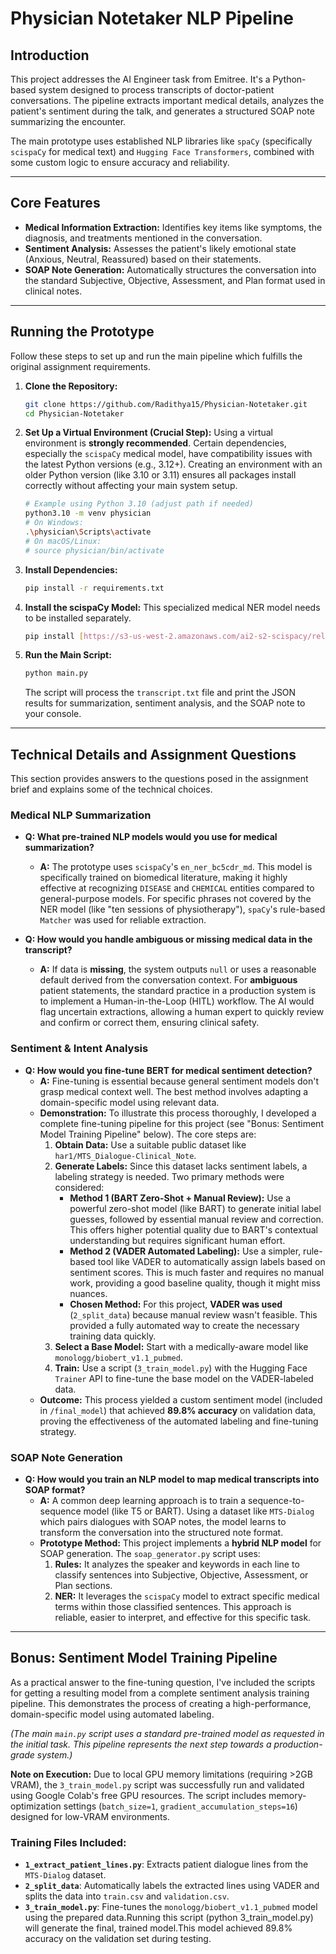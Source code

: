 # Physician Notetaker NLP Pipeline

## Introduction

This project addresses the AI Engineer task from Emitree. It's a Python-based system designed to process transcripts of doctor-patient conversations. The pipeline extracts important medical details, analyzes the patient's sentiment during the talk, and generates a structured SOAP note summarizing the encounter.

The main prototype uses established NLP libraries like `spaCy` (specifically `scispaCy` for medical text) and `Hugging Face Transformers`, combined with some custom logic to ensure accuracy and reliability.

---

## Core Features

* **Medical Information Extraction:** Identifies key items like symptoms, the diagnosis, and treatments mentioned in the conversation.
* **Sentiment Analysis:** Assesses the patient's likely emotional state (Anxious, Neutral, Reassured) based on their statements.
* **SOAP Note Generation:** Automatically structures the conversation into the standard Subjective, Objective, Assessment, and Plan format used in clinical notes.

---

## Running the Prototype

Follow these steps to set up and run the main pipeline which fulfills the original assignment requirements.

1.  **Clone the Repository:**
    ```bash
    git clone https://github.com/Radithya15/Physician-Notetaker.git
    cd Physician-Notetaker
    ```

2.  **Set Up a Virtual Environment (Crucial Step):**
    Using a virtual environment is **strongly recommended**. Certain dependencies, especially the `scispaCy` medical model, have compatibility issues with the latest Python versions (e.g., 3.12+).
    Creating an environment with an older Python version (like 3.10 or 3.11) ensures all packages install correctly without affecting your main system setup.

    ```bash
    # Example using Python 3.10 (adjust path if needed)
    python3.10 -m venv physician
    # On Windows:
    .\physician\Scripts\activate
    # On macOS/Linux:
    # source physician/bin/activate
    ```

3.  **Install Dependencies:**
    ```bash
    pip install -r requirements.txt
    ```

4.  **Install the scispaCy Model:**
    This specialized medical NER model needs to be installed separately.
    ```bash
    pip install [https://s3-us-west-2.amazonaws.com/ai2-s2-scispacy/releases/v0.5.4/en_ner_bc5cdr_md-0.5.4.tar.gz](https://s3-us-west-2.amazonaws.com/ai2-s2-scispacy/releases/v0.5.4/en_ner_bc5cdr_md-0.5.4.tar.gz)
    ```

5.  **Run the Main Script:**
    ```bash
    python main.py
    ```
    The script will process the `transcript.txt` file and print the JSON results for summarization, sentiment analysis, and the SOAP note to your console.

---

## Technical Details and Assignment Questions

This section provides answers to the questions posed in the assignment brief and explains some of the technical choices.

### Medical NLP Summarization

* **Q: What pre-trained NLP models would you use for medical summarization?**
    * **A:** The prototype uses `scispaCy`'s `en_ner_bc5cdr_md`. This model is specifically trained on biomedical literature, making it highly effective at recognizing `DISEASE` and `CHEMICAL` entities compared to general-purpose models. For specific phrases not covered by the NER model (like "ten sessions of physiotherapy"), `spaCy`'s rule-based `Matcher` was used for reliable extraction.

* **Q: How would you handle ambiguous or missing medical data in the transcript?**
    * **A:** If data is **missing**, the system outputs `null` or uses a reasonable default derived from the conversation context. For **ambiguous** patient statements, the standard practice in a production system is to implement a Human-in-the-Loop (HITL) workflow. The AI would flag uncertain extractions, allowing a human expert to quickly review and confirm or correct them, ensuring clinical safety.

### Sentiment & Intent Analysis

* **Q: How would you fine-tune BERT for medical sentiment detection?**
    * **A:** Fine-tuning is essential because general sentiment models don't grasp medical context well. The best method involves adapting a domain-specific model using relevant data.
    * **Demonstration:** To illustrate this process thoroughly, I developed a complete fine-tuning pipeline for this project (see "Bonus: Sentiment Model Training Pipeline" below). The core steps are:
        1.  **Obtain Data:** Use a suitable public dataset like `har1/MTS_Dialogue-Clinical_Note`.
        2.  **Generate Labels:** Since this dataset lacks sentiment labels, a labeling strategy is needed. Two primary methods were considered:
            * **Method 1 (BART Zero-Shot + Manual Review):** Use a powerful zero-shot model (like BART) to generate initial label guesses, followed by essential manual review and correction. This offers higher potential quality due to BART's contextual understanding but requires significant human effort.
            * **Method 2 (VADER Automated Labeling):** Use a simpler, rule-based tool like VADER to automatically assign labels based on sentiment scores. This is much faster and requires no manual work, providing a good baseline quality, though it might miss nuances.
            * **Chosen Method:** For this project, **VADER was used** (`2_split_data`) because manual review wasn't feasible. This provided a fully automated way to create the necessary training data quickly.
        3.  **Select a Base Model:** Start with a medically-aware model like `monologg/biobert_v1.1_pubmed`.
        4.  **Train:** Use a script (`3_train_model.py`) with the Hugging Face `Trainer` API to fine-tune the base model on the VADER-labeled data.
    * **Outcome:** This process yielded a custom sentiment model (included in `/final_model`) that achieved **89.8% accuracy** on validation data, proving the effectiveness of the automated labeling and fine-tuning strategy.

### SOAP Note Generation

* **Q: How would you train an NLP model to map medical transcripts into SOAP format?**
    * **A:** A common deep learning approach is to train a sequence-to-sequence model (like T5 or BART). Using a dataset like `MTS-Dialog` which pairs dialogues with SOAP notes, the model learns to transform the conversation into the structured note format.
    * **Prototype Method:** This project implements a **hybrid NLP model** for SOAP generation. The `soap_generator.py` script uses:
        1.  **Rules:** It analyzes the speaker and keywords in each line to classify sentences into Subjective, Objective, Assessment, or Plan sections.
        2.  **NER:** It leverages the `scispaCy` model to extract specific medical terms within those classified sentences. This approach is reliable, easier to interpret, and effective for this specific task.

---

## Bonus: Sentiment Model Training Pipeline

As a practical answer to the fine-tuning question, I've included the scripts for getting a resulting model from a complete sentiment analysis training pipeline. This demonstrates the process of creating a high-performance, domain-specific model using automated labeling.

*(The main `main.py` script uses a standard pre-trained model as requested in the initial task. This pipeline represents the next step towards a production-grade system.)*

**Note on Execution:** Due to local GPU memory limitations (requiring >2GB VRAM), the `3_train_model.py` script was successfully run and validated using Google Colab's free GPU resources. The script includes memory-optimization settings (`batch_size=1`, `gradient_accumulation_steps=16`) designed for low-VRAM environments.

### Training Files Included:

* **`1_extract_patient_lines.py`**: Extracts patient dialogue lines from the `MTS-Dialog` dataset.
* **`2_split_data`**: Automatically labels the extracted lines using VADER and splits the data into `train.csv` and `validation.csv`.
* **`3_train_model.py`**: Fine-tunes the `monologg/biobert_v1.1_pubmed` model using the prepared data.Running this script (python 3_train_model.py) will generate the final, trained model.This model achieved 89.8% accuracy on the validation set during testing.